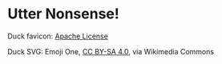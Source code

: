 # Utter Nonsense!

Duck favicon: [Apache License](https://www.apache.org/licenses/LICENSE-2.0.txt)

Duck SVG: Emoji One, [CC BY-SA 4.0](https://creativecommons.org/licenses/by-sa/4.0), via Wikimedia Commons
